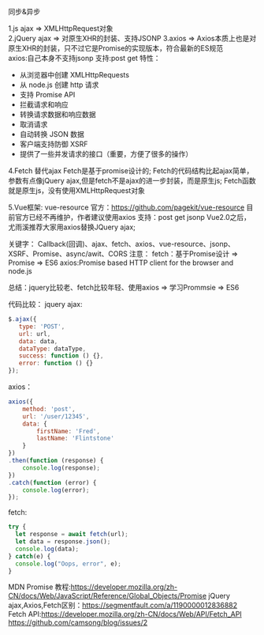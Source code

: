 同步&异步

1.js      ajax  =>   XMLHttpRequest对象     
2.jQuery  ajax  =>   对原生XHR的封装、支持JSONP
3.axios         =>   Axios本质上也是对原生XHR的封装，只不过它是Promise的实现版本，符合最新的ES规范    
                     axios:自己本身不支持jsonp
                     支持:post get
特性：
- 从浏览器中创建 XMLHttpRequests
- 从 node.js 创建 http 请求
- 支持 Promise API
- 拦截请求和响应
- 转换请求数据和响应数据
- 取消请求
- 自动转换 JSON 数据
- 客户端支持防御 XSRF
- 提供了一些并发请求的接口（重要，方便了很多的操作）

4.Fetch   替代ajax
  Fetch是基于promise设计的;
  Fetch的代码结构比起ajax简单，参数有点像jQuery ajax,但是fetch不是ajax的进一步封装，而是原生js;
  Fetch函数就是原生js，没有使用XMLHttpRequest对象

5.Vue框架:
vue-resource
    官方：https://github.com/pagekit/vue-resource
    目前官方已经不再维护，作者建议使用axios
    支持：post get jsonp
Vue2.0之后，尤雨溪推荐大家用axios替换JQuery ajax;


关键字：
Callback(回调)、ajax、fetch、axios、vue-resource、jsonp、XSRF、Promise、async/awit、CORS
注意：
fetch：基于Promise设计 => Promise => ES6
axios:Promise based HTTP client for the browser and node.js

总结：jquery比较老、fetch比较年轻、使用axios => 学习Prommsie => ES6


代码比较：
jquery ajax:
```javascript
$.ajax({
   type: 'POST',
   url: url,
   data: data,
   dataType: dataType,
   success: function () {},
   error: function () {}
});
```
axios：
```javascript
axios({
    method: 'post',
    url: '/user/12345',
    data: {
        firstName: 'Fred',
        lastName: 'Flintstone'
    }
})
.then(function (response) {
    console.log(response);
})
.catch(function (error) {
    console.log(error);
});
```
fetch:
```javascript
try {
  let response = await fetch(url);
  let data = response.json();
  console.log(data);
} catch(e) {
  console.log("Oops, error", e);
}
```


MDN Promise 教程:https://developer.mozilla.org/zh-CN/docs/Web/JavaScript/Reference/Global_Objects/Promise
jQuery ajax,Axios,Fetch区别：https://segmentfault.com/a/1190000012836882
Fetch API:https://developer.mozilla.org/zh-CN/docs/Web/API/Fetch_API
https://github.com/camsong/blog/issues/2